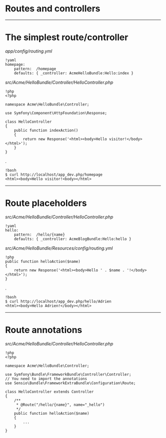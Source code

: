 # Routes and controllers

---

# The simplest route/controller

*app/config/routing.yml*

    !yaml
    homepage:
        pattern:  /homepage
        defaults: { _controller: AcmeHelloBundle:Hello:index }

*src/Acme/HelloBundle/Controller/HelloController.php*

    !php
    <?php

    namespace Acme\HelloBundle\Controller;

    use Symfony\Component\HttpFoundation\Response;

    class HelloController
    {
        public function indexAction()
        {
            return new Response('<html><body>Hello visitor!</body></html>');
        }
    }

.

    !bash
    $ curl http://localhost/app_dev.php/homepage
    <html><body>Hello visitor!<body></html>

---

# Route placeholders

*src/Acme/HelloBundle/Controller/HelloController.php*

    !yaml
    hello:
        pattern:  /hello/{name}
        defaults: { _controller: AcmeBlogBundle:Hello:hello }

*src/Acme/HelloBundle/Resources/config/routing.yml*

    !php
    public function helloAction($name)
    {
        return new Response('<html><body>Hello ' . $name . '!</body></html>');
    }
.

    !bash
    $ curl http://localhost/app_dev.php/hello/Adrien
    <html><body>Hello Adrien!</body></html>

---

# Route annotations

*src/Acme/HelloBundle/Controller/HelloController.php*

    !php
    <?php

    namespace Acme\HelloBundle\Controller;

    use Symfony\Bundle\FrameworkBundle\Controller\Controller;
    // You need to import the annotations
    use Sensio\Bundle\FrameworkExtraBundle\Configuration\Route;

    class HelloController extends Controller
    {
        /**
         * @Route("/hello/{name}", name="_hello")
         */
        public function helloAction($name)
        {
            ...
        }
    }
